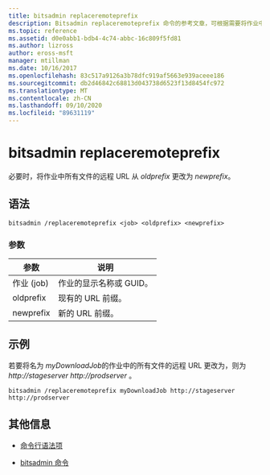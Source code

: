 ```yaml
---
title: bitsadmin replaceremoteprefix
description: Bitsadmin replaceremoteprefix 命令的参考文章，可根据需要将作业中所有文件的远程 URL 从 *oldprefix* 更改为 *newprefix*。
ms.topic: reference
ms.assetid: d0e0abb1-bdb4-4c74-abbc-16c809f5fd81
ms.author: lizross
author: eross-msft
manager: mtillman
ms.date: 10/16/2017
ms.openlocfilehash: 83c517a9126a3b78dfc919af5663e939aceee186
ms.sourcegitcommit: db2d46842c68813d043738d6523f13d8454fc972
ms.translationtype: MT
ms.contentlocale: zh-CN
ms.lasthandoff: 09/10/2020
ms.locfileid: "89631119"
---
```

# <a name="bitsadmin-replaceremoteprefix"></a>bitsadmin replaceremoteprefix

必要时，将作业中所有文件的远程 URL 从 *oldprefix* 更改为 *newprefix*。

## <a name="syntax"></a>语法

```
bitsadmin /replaceremoteprefix <job> <oldprefix> <newprefix>
```

### <a name="parameters"></a>参数

| 参数 | 说明 |
| -------------- | -------------- |
| 作业 (job) | 作业的显示名称或 GUID。 |
| oldprefix | 现有的 URL 前缀。 |
| newprefix | 新的 URL 前缀。 |

## <a name="examples"></a>示例

若要将名为 *myDownloadJob*的作业中的所有文件的远程 URL 更改为，则为 *http://stageserver* *http://prodserver* 。

```
bitsadmin /replaceremoteprefix myDownloadJob http://stageserver http://prodserver
```

## <a name="additional-information"></a>其他信息

- [命令行语法项](command-line-syntax-key.md)

- [bitsadmin 命令](bitsadmin.md)
